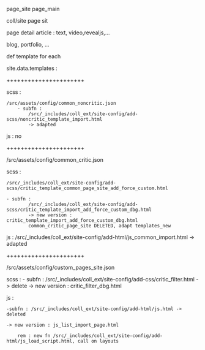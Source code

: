 


page_site   page_main

coll/site page sit


page detail article : text, video,revealjs,...

blog, portfolio, ...


def template for each


site.data.templates : 

++++++++++++++++++++++

scss : 

	/src/assets/config/common_noncritic.json
		- subfn : 
			/src/_includes/coll_ext/site-config/add-scss/noncritic_template_import.html 
			-> adapted

js : no

++++++++++++++++++++++

/src/assets/config/common_critic.json

scss :

	/src/_includes/coll_ext/site-config/add-scss/critic_template_common_page_site_add_force_custom.html

	- subfn : 
			/src/_includes/coll_ext/site-config/add-scss/critic_template_import_add_force_custom_dbg.html
			-> new version : critic_template_import_add_force_custom_dbg.html
			common_critic_page_site DELETED, adapt templates_new 

js : 
	/src/_includes/coll_ext/site-config/add-html/js_common_import.html 
		-> adapted





++++++++++++++++++++++

/src/assets/config/custom_pages_site.json

scss : 
	- subfn :
		/src/_includes/coll_ext/site-config/add-css/critic_filter.html -> delete
		-> new version : critic_filter_dbg.html

js : 

	-subfn : /src/_includes/coll_ext/site-config/add-html/js.html -> deleted

	-> new version : js_list_import_page.html	

		rem : new fn /src/_includes/coll_ext/site-config/add-html/js_load_script.html, call on layouts
